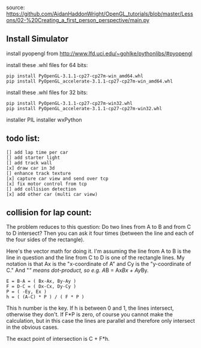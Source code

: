 
source:
https://github.com/AidanHaddonWright/OpenGL_tutorials/blob/master/Lessons/02-%20Creating_a_first_person_perspective/main.py

Install Simulator
-------------------

install pyopengl from http://www.lfd.uci.edu/~gohlke/pythonlibs/#pyopengl

install these .whl files for 64 bits:

	pip install PyOpenGL-3.1.1-cp27-cp27m-win_amd64.whl
	pip install PyOpenGL_accelerate-3.1.1-cp27-cp27m-win_amd64.whl

install these .whl files for 32 bits:

	pip install PyOpenGL-3.1.1-cp27-cp27m-win32.whl 
	pip install PyOpenGL_accelerate-3.1.1-cp27-cp27m-win32.whl

installer PIL
installer wxPython


todo list:
--------------

    [] add lap time per car
    [] add starter light
    [] add track wall
    [x] draw car in 3d
    [] enhance track texture
    [x] capture car view and send over tcp
    [x] fix motor control from tcp
    [] add collision detection
    [x] add other car (multi car view)


collision for lap count:
-------------------------

The problem reduces to this question: Do two lines from A to B and from C to D intersect?
Then you can ask it four times (between the line and each of the four sides of the rectangle).

Here's the vector math for doing it. I'm assuming the line from A to B is the line in question and the line from C to D is one of the rectangle lines.
My notation is that Ax is the "x-coordinate of A" and Cy is the "y-coordinate of C." And "*" means dot-product, so e.g. A*B = Ax*Bx + Ay*By.

	E = B-A = ( Bx-Ax, By-Ay )
	F = D-C = ( Dx-Cx, Dy-Cy ) 
	P = ( -Ey, Ex )
	h = ( (A-C) * P ) / ( F * P )

This h number is the key. If h is between 0 and 1, the lines intersect, otherwise they don't. If F*P is zero,
of course you cannot make the calculation, but in this case the lines are parallel and therefore only intersect in the obvious cases.

The exact point of intersection is C + F*h.
